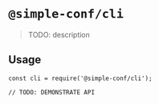 # `@simple-conf/cli`

> TODO: description

## Usage

```
const cli = require('@simple-conf/cli');

// TODO: DEMONSTRATE API
```
